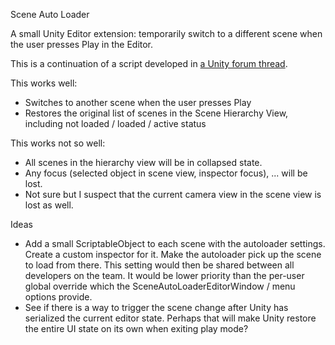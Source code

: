 Scene Auto Loader

A small Unity Editor extension: temporarily switch to a different scene when the user presses Play in the Editor.

This is a continuation of a script developed in [a Unity forum thread](http://forum.unity3d.com/threads/157502-Executing-first-scene-in-build-settings-when-pressing-play-button-in-editor).

This works well:

* Switches to another scene when the user presses Play
* Restores the original list of scenes in the Scene Hierarchy View, including not loaded / loaded / active status

This works not so well:

* All scenes in the hierarchy view will be in collapsed state.
* Any focus (selected object in scene view, inspector focus), ... will be lost.
* Not sure but I suspect that the current camera view in the scene view is lost as well.

Ideas

* Add a small ScriptableObject to each scene with the autoloader settings. Create a custom inspector for it. Make the autoloader pick up the scene to load from there. This setting would then be shared between all developers on the team. It would be lower priority than the per-user global override which the SceneAutoLoaderEditorWindow / menu options provide.
* See if there is a way to trigger the scene change after Unity has serialized the current editor state. Perhaps that will make Unity restore the entire UI state on its own when exiting play mode?

